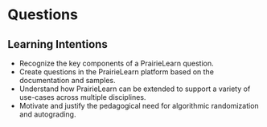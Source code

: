 # Questions


## Learning Intentions

- Recognize the key components of a PrairieLearn question.
- Create questions in the PrairieLearn platform based on the documentation and samples.
- Understand how PrairieLearn can be extended to support a variety of use-cases across multiple disciplines.
- Motivate and justify the pedagogical need for algorithmic randomization and autograding.